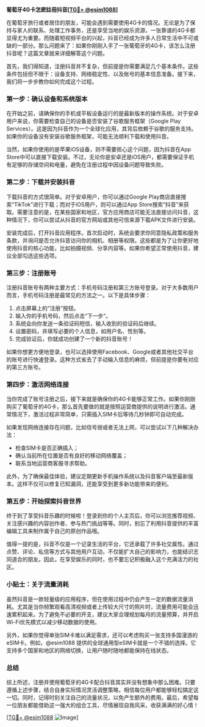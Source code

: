 **葡萄牙4G卡怎麽註冊抖音[[TG💪+ @esim1088](https://t.me/s/esim1088)]**

在葡萄牙旅行或者居住的朋友，可能会遇到需要使用4G卡的情况。无论是为了保持与家人的联系、处理工作事务，还是享受当地的娱乐资源，一张靠谱的4G卡都显得尤为重要。而随着短视频平台的兴起，抖音已经成为许多人日常生活中不可或缺的一部分。那么问题来了：如果你刚刚入手了一张葡萄牙的4G卡，该怎么注册抖音呢？这篇文章就来详细解答这个问题。

首先，我们得知道，注册抖音并不复杂，但前提是你需要满足几个基本条件。这些条件包括但不限于：设备支持、网络稳定性、以及账号的基本信息准备。接下来，我们将一步步教你如何完成这个过程。

### **第一步：确认设备和系统版本**

在开始之前，请确保你的手机或平板设备运行的是最新版本的操作系统。对于安卓用户来说，你需要检查自己的设备是否安装了谷歌服务框架（Google Play Services）。这是因为抖音作为一个全球化应用，其背后依赖于谷歌的服务支持。如果你的设备没有安装谷歌服务框架，可能无法顺利下载和使用抖音。

当然，如果你使用的是苹果iOS设备，则不需要担心这个问题，因为抖音在App Store中可以直接下载安装。不过，无论你是安卓还是iOS用户，都需要保证手机有足够的存储空间和电量，避免在注册过程中因设备问题导致失败。

### **第二步：下载并安装抖音**

下载抖音的方式很简单。对于安卓用户，你可以通过Google Play商店直接搜索“TikTok”进行下载；而对于iOS用户，则可以通过App Store搜索“抖音”来获取。需要注意的是，在某些国家和地区，官方应用商店可能无法直接访问抖音，这种情况下，你可以尝试从抖音的官方网站或其他可信来源下载APK文件进行安装。

安装完成后，打开抖音应用程序。首次启动时，系统会要求你同意隐私政策和服务条款，并询问是否允许抖音访问你的相机、相册等权限。这些都是为了让你更好地使用抖音的核心功能，比如拍摄视频、分享内容等。如果你希望正常使用抖音，建议全部勾选这些选项。

### **第三步：注册账号**

注册抖音账号有两种主要方式：手机号码注册和第三方账号登录。对于大多数用户而言，手机号码注册是最常见的方法之一。以下是具体步骤：

1. 点击屏幕上的“注册”按钮。
2. 输入你的手机号码，然后点击“下一步”。
3. 系统会向你发送一条验证码短信，输入收到的验证码后继续。
4. 设置密码，并填写必要的个人信息，如用户名、性别等。
5. 完成验证后，你就成功创建了一个新的抖音账号！

如果你想更方便地登录，也可以选择使用Facebook、Google或者其他社交平台的账号进行快速登录。这种方式省去了手动输入信息的麻烦，但前提是你要有对应的第三方账号。

### **第四步：激活网络连接**

当你完成了账号注册之后，接下来就是确保你的4G卡能够正常工作。如果你刚刚购买了葡萄牙的4G卡，那么首先要做的就是按照运营商提供的说明进行激活。通常情况下，激活过程非常简单，只需插入SIM卡后等待几秒钟即可自动完成。

如果发现网络连接存在问题，比如信号弱或者无法上网，可以尝试以下几种解决办法：
- 检查SIM卡是否正确插入；
- 确认当前所在位置是否有良好的移动网络覆盖；
- 联系当地运营商客服寻求帮助。

此外，为了确保最佳体验，建议定期更新手机操作系统以及抖音客户端至最新版本。这样不仅可以修复已知漏洞，还能享受到更多新功能带来的便利。

### **第五步：开始探索抖音世界**

终于到了享受抖音乐趣的时候啦！登录到你的个人主页后，你可以浏览推荐视频、关注感兴趣的内容创作者、参与热门挑战等等。同时，别忘了利用抖音提供的丰富编辑工具来制作属于自己的原创作品哦。

值得一提的是，抖音不仅是一个记录生活的平台，它还承载了许多社交属性。通过点赞、评论、私信等方式与其他用户互动，不仅能扩大自己的影响力，也能结识志同道合的朋友。因此，在享受娱乐的同时，也不要忘记积极融入这个充满活力的社区。

### **小贴士：关于流量消耗**

虽然抖音是一款轻量级的应用程序，但在使用过程中仍会产生一定的数据流量消耗。尤其是当你频繁观看高清视频或者上传较大尺寸的照片时，流量费用可能会迅速累积起来。为了避免不必要的开支，建议大家合理规划每月的流量预算，并开启Wi-Fi优先模式以减少移动数据的使用。

另外，如果你觉得单张SIM卡难以满足需求，还可以考虑购买一张支持多国漫游的eSIM卡。例如，@esim1088 提供的全球通用型eSIM卡就是一个不错的选择。它支持多个国家和地区的网络切换，让用户随时随地都能保持在线状态。

### **总结**

综上所述，注册并使用葡萄牙的4G卡配合抖音其实并没有想象中那么困难。只要遵循上述步骤，结合自身实际情况灵活调整策略，相信每位用户都能够轻松搞定这一切。同时，记得时刻关注自己的流量状况，以免产生额外的费用。最后，希望每一位朋友都能借助这一强大的组合工具，尽情展现自我风采，收获满满的好心情！

[[TG💪+ @esim1088](https://t.me/s/esim1088) ![Image](https://i.postimg.cc/4NQfJmqS/Snipaste-2025-05-13-00-14-12.png)]